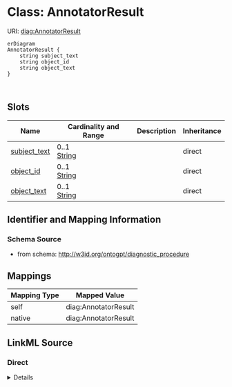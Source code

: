 # Class: AnnotatorResult



URI: [diag:AnnotatorResult](http://w3id.org/ontogpt/diagnostic_procedure/AnnotatorResult)


```mermaid
erDiagram
AnnotatorResult {
    string subject_text  
    string object_id  
    string object_text  
}



```



<!-- no inheritance hierarchy -->


## Slots

| Name | Cardinality and Range | Description | Inheritance |
| ---  | --- | --- | --- |
| [subject_text](subject_text.md) | 0..1 <br/> [String](String.md) |  | direct |
| [object_id](object_id.md) | 0..1 <br/> [String](String.md) |  | direct |
| [object_text](object_text.md) | 0..1 <br/> [String](String.md) |  | direct |









## Identifier and Mapping Information







### Schema Source


* from schema: http://w3id.org/ontogpt/diagnostic_procedure





## Mappings

| Mapping Type | Mapped Value |
| ---  | ---  |
| self | diag:AnnotatorResult |
| native | diag:AnnotatorResult |





## LinkML Source

<!-- TODO: investigate https://stackoverflow.com/questions/37606292/how-to-create-tabbed-code-blocks-in-mkdocs-or-sphinx -->

### Direct

<details>
```yaml
name: AnnotatorResult
from_schema: http://w3id.org/ontogpt/diagnostic_procedure
rank: 1000
attributes:
  subject_text:
    name: subject_text
    from_schema: http://w3id.org/ontogpt/diagnostic_procedure
    rank: 1000
  object_id:
    name: object_id
    from_schema: http://w3id.org/ontogpt/diagnostic_procedure
    rank: 1000
  object_text:
    name: object_text
    from_schema: http://w3id.org/ontogpt/diagnostic_procedure
    rank: 1000

```
</details>

### Induced

<details>
```yaml
name: AnnotatorResult
from_schema: http://w3id.org/ontogpt/diagnostic_procedure
rank: 1000
attributes:
  subject_text:
    name: subject_text
    from_schema: http://w3id.org/ontogpt/diagnostic_procedure
    rank: 1000
    alias: subject_text
    owner: AnnotatorResult
    domain_of:
    - AnnotatorResult
    range: string
  object_id:
    name: object_id
    from_schema: http://w3id.org/ontogpt/diagnostic_procedure
    rank: 1000
    alias: object_id
    owner: AnnotatorResult
    domain_of:
    - AnnotatorResult
    range: string
  object_text:
    name: object_text
    from_schema: http://w3id.org/ontogpt/diagnostic_procedure
    rank: 1000
    alias: object_text
    owner: AnnotatorResult
    domain_of:
    - AnnotatorResult
    range: string

```
</details>